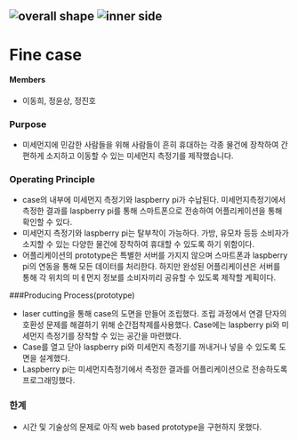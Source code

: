 ![overall shape](https://user-images.githubusercontent.com/50007485/58702408-b428da80-83e0-11e9-882e-42c0e5c24eb1.jpg)
![inner side](https://user-images.githubusercontent.com/50007485/58702131-e423ae00-83df-11e9-8a38-3b990de4229e.jpg)
------------------------------------------


# Fine case

#### Members
- 이동희, 정윤상, 정진호

### Purpose
- 미세먼지에 민감한 사람들을 위해 사람들이 흔히 휴대하는 각종 물건에 장착하여 간편하게 소지하고 이동할 수 있는 미세먼지 측정기를 제작했습니다.

### Operating Principle
- case의 내부에 미세먼지 측정기와 laspberry pi가 수납된다. 미세먼지측정기에서 측정한 결과를 laspberry pi를 통해 스마트폰으로 전송하여 어플리케이션을 통해 확인할 수 있다.
- 미세먼지 측정기와 laspberry pi는 탈부착이 가능하다. 가방, 유모차 등등 소비자가 소지할 수 있는 다양한 물건에 장착하여 휴대할 수 있도록 하기 위함이다.
- 어플리케이션의 prototype은 특별한 서버를 가지지 않으며 스마트폰과 laspberry pi의 연동을 통해 모든 데이터를 처리한다. 하지만 완성된 어플리케이션은 서버를 통해 각 위치의 미ㅔ먼지 정보를 소비자끼리 공유할 수 있도록 제작할 계획이다.

###Producing Process(prototype)
- laser cutting을 통해 case의 도면을 만들어 조립했다. 조립 과정에서 연결 단자의 호환성 문제를 해결하기 위해 순간접착제를사용했다. Case에는 laspberry pi와 미세먼지 측정기를 장착할 수 있는 공간을 마련했다.
- Case를 열고 닫아 laspberry pi와 미세먼지 측정기를 꺼내거나 넣을 수 있도록 도면을 설계했다.
- Laspberry pi는 미세먼지측정기에서 측정한 결과를 어플리케이션으로 전송하도록 프로그래밍했다.

### 한계
- 시간 및 기술상의 문제로 아직 web based prototype을 구현하지 못했다.

